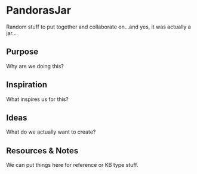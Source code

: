 # PandorasJar
Random stuff to put together and collaborate on...and yes, it was actually a jar...

## Purpose

Why are we doing this?

## Inspiration

What inspires us for this?

## Ideas

What do we actually want to create?

## Resources & Notes

We can put things here for reference or KB type stuff.
